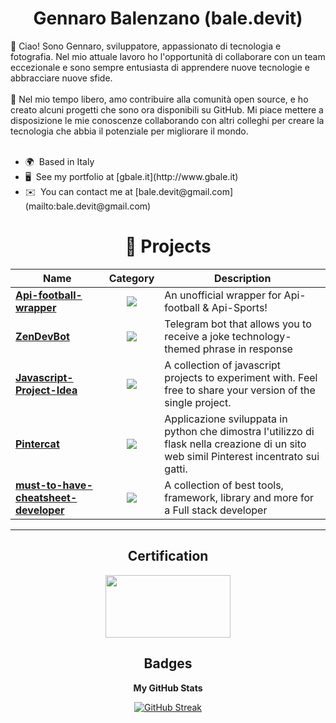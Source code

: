 <div align="center">

# Gennaro Balenzano (bale.devit)
</div>
👋 Ciao! Sono Gennaro, sviluppatore, appassionato di tecnologia e fotografia. Nel mio attuale lavoro ho l'opportunità di collaborare con un team eccezionale e sono sempre entusiasta di apprendere nuove tecnologie e abbracciare nuove sfide.
</br>
</br>
🌟 Nel mio tempo libero, amo contribuire alla comunità open source, e ho creato alcuni progetti che sono ora disponibili su GitHub. Mi piace mettere a disposizione le mie conoscenze collaborando con altri colleghi per creare la tecnologia che abbia il potenziale per migliorare il mondo. 
</br>
</br>
<ul>
  <li>🌍  Based in Italy</li>
  <li>🖥️  See my portfolio at [gbale.it](http://www.gbale.it)</li>
  <li>✉️  You can contact me at [bale.devit@gmail.com](mailto:bale.devit@gmail.com)</li>
</ul>

 
<div align="center">

# 🚀 **Projects**


| Name | Category | Description 
| --- | :---: | --- |
| <a href="https://github.com/baleDevIt/api-football-wrapper"><b>Api-football-wrapper</b></a> | [![](https://img.shields.io/badge/%F0%9F%92%BB-%20Java-informational?style=flat&logoColor=white&color=FFB966)]() | An unofficial wrapper for Api-football & Api-Sports! |
| <a href="https://github.com/baleDevIt/ZenDevBot"><b>ZenDevBot</b></a> | [![](https://img.shields.io/badge/%F0%9F%92%BB-%20Python-informational?style=flat&logoColor=white&color=555955)]() | Telegram bot that allows you to receive a joke technology-themed phrase in response |
| <a href="https://github.com/baleDevIt/Javascript-Project-Idea"><b>Javascript-Project-Idea</b></a> | [![](https://img.shields.io/badge/💻-%20StudyProject-informational?style=flat&logoColor=white&color=3498db)]() |  A collection of javascript projects to experiment with. Feel free to share your version of the single project. | 
| <a href="https://github.com/baleDevIt/Pintercat"><b>Pintercat</b></a> | [![](https://img.shields.io/badge/💻-%20StudyProject-informational?style=flat&logoColor=white&color=3498db)]() |  Applicazione sviluppata in python che dimostra l'utilizzo di flask nella creazione di un sito web simil Pinterest incentrato sui gatti. |
| <a href="https://github.com/baleDevIt/must-to-have-cheatsheet-developer"><b>must-to-have-cheatsheet-developer </b></a> | [![](https://img.shields.io/badge/cheatsheet-informational?style=flat&logoColor=white&color=3659)]() |  A collection of best tools, framework, library and more for a Full stack developer |




<hr>

## Certification
<a href="https://catalog-education.oracle.com/pls/certview/sharebadge?id=8965166CC110C17506DE42EC809A4A9523593E70D5AD540694E1131EC354FF94" target="_blank" rel="noreferrer"><img src="https://brm-workforce.oracle.com/pdf/certview/images/OCAJSE8.png" width="200" height="100" /></a>



## Badges

<b>My GitHub Stats</b>
 
[![GitHub Streak](https://streak-stats.demolab.com?user=baleDevIt&hide_border=true&border_radius=4.6)](https://git.io/streak-stats)


</div>


